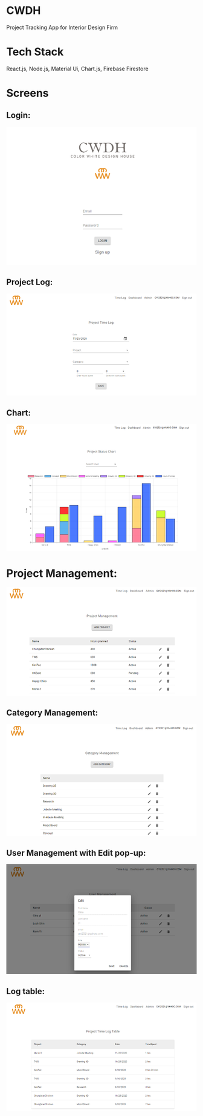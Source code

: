 # CWDH

Project Tracking App for Interior Design Firm

# Tech Stack

React.js, Node.js, Material Ui, Chart.js, Firebase Firestore

# Screens

## Login:

![Alt text](images/login.png)

## Project Log:

![Alt text](images/log.png)

## Chart:

![Alt text](images/chart.png)

# Project Management:

![Alt text](images/project.png)

## Category Management:

![Alt text](images/category.png)

## User Management with Edit pop-up:

![Alt text](images/user.png)

## Log table:

![Alt text](images/table.png)
